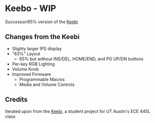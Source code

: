 # Keebo - WIP
Successor/65% version of the [Keebi](https://github.com/MaprilBear/Keebi)

## Changes from the Keebi
- Slighty larger IPS display
- "63%" Layout
  - 65% but without INS/DEL, HOME/END, and PG UP/DN buttons
- Per-key RGB Lighting
- Volume Knob
- Improved Firmware
  - Programmable Macros
  - Media and Volume Controls

## Credits
Iterated upon from the [Keebi](https://github.com/MaprilBear/Keebi), a student project for UT Austin's ECE 445L class 
